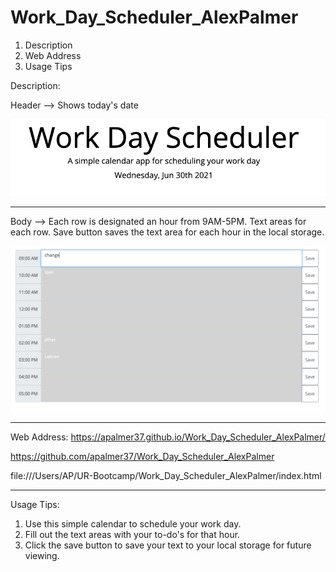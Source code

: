 # Work_Day_Scheduler_AlexPalmer

1. Description
2. Web Address
3. Usage Tips


Description:

Header --> Shows today's date

<img src="Images/head.png">



__________________________________________________________________



Body --> Each row is designated an hour from 9AM-5PM. Text areas for each row. Save button saves the text area for each hour in the local storage.

<img src="Images/scheduler.png">



__________________________________________________________________



Web Address:
https://apalmer37.github.io/Work_Day_Scheduler_AlexPalmer/

https://github.com/apalmer37/Work_Day_Scheduler_AlexPalmer

file:///Users/AP/UR-Bootcamp/Work_Day_Scheduler_AlexPalmer/index.html



__________________________________________________________________



Usage Tips:
1. Use this simple calendar to schedule your work day.
2. Fill out the text areas with your to-do's for that hour.
3. Click the save button to save your text to your local storage for future viewing. 